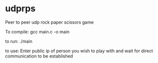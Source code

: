 # udprps
Peer to peer udp rock paper scissors game

To compile:
gcc main.c -o main

to run:
./main

to use:
Enter public ip of person you wish to play with and wait for direct communication to be established

